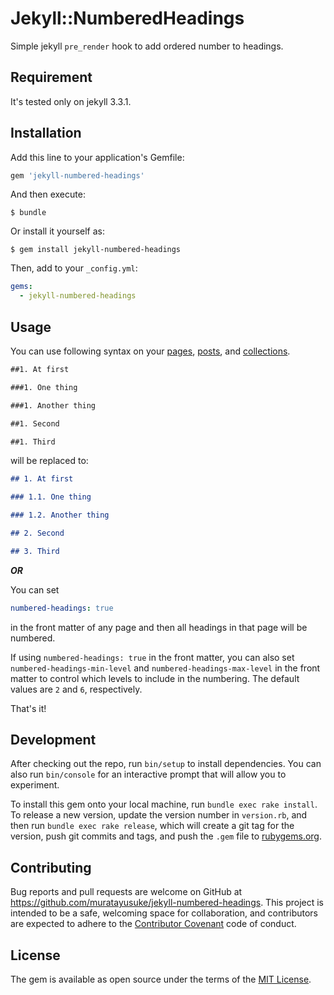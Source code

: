 # Jekyll::NumberedHeadings

Simple jekyll `pre_render` hook to add ordered number to headings.

## Requirement

It's tested only on jekyll 3.3.1.

## Installation

Add this line to your application's Gemfile:

```ruby
gem 'jekyll-numbered-headings'
```

And then execute:

    $ bundle

Or install it yourself as:

    $ gem install jekyll-numbered-headings

Then, add to your `_config.yml`:

```yaml
gems:
  - jekyll-numbered-headings
```
## Usage

You can use following syntax on your [pages](https://jekyllrb.com/docs/pages/), [posts](https://jekyllrb.com/docs/posts/), and [collections](https://jekyllrb.com/docs/collections/).

```markdown
##1. At first

###1. One thing

###1. Another thing

##1. Second

##1. Third
```

will be replaced to:

```markdown
## 1. At first

### 1.1. One thing

### 1.2. Another thing

## 2. Second

## 3. Third
```

***OR***

You can set

```yaml
numbered-headings: true
```

in the front matter of any page and then all headings in that page will
be numbered.

If using `numbered-headings: true` in the front matter, you can also set `numbered-headings-min-level` and
`numbered-headings-max-level` in the front matter to control which levels to include in the numbering. The
default values are `2` and `6`, respectively.

That's it!

## Development

After checking out the repo, run `bin/setup` to install dependencies. You can also run `bin/console` for an interactive prompt that will allow you to experiment.

To install this gem onto your local machine, run `bundle exec rake install`. To release a new version, update the version number in `version.rb`, and then run `bundle exec rake release`, which will create a git tag for the version, push git commits and tags, and push the `.gem` file to [rubygems.org](https://rubygems.org).

## Contributing

Bug reports and pull requests are welcome on GitHub at https://github.com/muratayusuke/jekyll-numbered-headings. This project is intended to be a safe, welcoming space for collaboration, and contributors are expected to adhere to the [Contributor Covenant](http://contributor-covenant.org) code of conduct.


## License

The gem is available as open source under the terms of the [MIT License](http://opensource.org/licenses/MIT).

